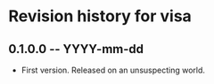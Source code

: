 # Revision history for visa

## 0.1.0.0 -- YYYY-mm-dd

* First version. Released on an unsuspecting world.
